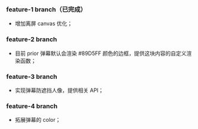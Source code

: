### feature-1 branch（已完成）
- 增加离屏 canvas 优化；

### feature-2 branch
- 目前 prior 弹幕默认会渲染 #89D5FF 颜色的边框，提供这块内容的自定义渲染函数；

### feature-3 branch
- 实现弹幕防遮挡人像，提供相关 API；

### feature-4 branch
- 拓展弹幕的 color；